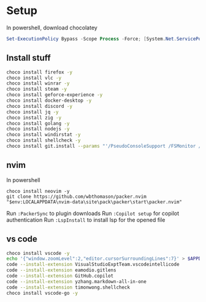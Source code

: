 # Setup

In powershell, download chocolatey

```powershell
Set-ExecutionPolicy Bypass -Scope Process -Force; [System.Net.ServicePointManager]::SecurityProtocol = [System.Net.ServicePointManager]::SecurityProtocol -bor 3072; iex ((New-Object System.Net.WebClient).DownloadString('https://community.chocolatey.org/install.ps1'))
```

## Install stuff

```sh
choco install firefox -y
choco install vlc -y
choco install winrar -y
choco install steam -y
choco install geforce-experience -y
choco install docker-desktop -y
choco install discord -y
choco install jq -y
choco install zig -y
choco install golang -y
choco install nodejs -y
choco install windirstat -y
choco install shellcheck -y
choco install git.install --params "'/PseudoConsoleSupport /FSMonitor /Symlinks /WindowsTerminalProfile /NoGuiHereIntegration'" -y
```

## nvim
In powershell

```shell
choco install neovim -y
git clone https://github.com/wbthomason/packer.nvim "$env:LOCALAPPDATA\nvim-data\site\pack\packer\start\packer.nvim"
```

Run ```:PackerSync``` to plugin downloads 
Run ```:Copilot setup``` for  copilot authentication
Run ```:LspInstall``` to install lsp for the opened file

## vs code

```sh
choco install vscode -y
echo '{"window.zoomLevel":2,"editor.cursorSurroundingLines":7}' > $APPDATA/code/User/settings.json
code --install-extension VisualStudioExptTeam.vscodeintellicode
code --install-extension eamodio.gitlens
code --install-extension GitHub.copilot
code --install-extension yzhang.markdown-all-in-one
code --install-extension timonwong.shellcheck
choco install vscode-go -y
```
